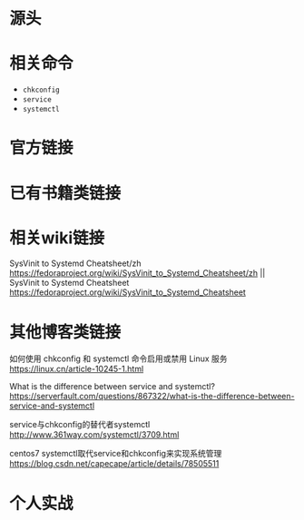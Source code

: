
# 源头

# 相关命令

- `chkconfig`
- `service`
- `systemctl`

# 官方链接

# 已有书籍类链接

# 相关wiki链接

SysVinit to Systemd Cheatsheet/zh https://fedoraproject.org/wiki/SysVinit_to_Systemd_Cheatsheet/zh || SysVinit to Systemd Cheatsheet https://fedoraproject.org/wiki/SysVinit_to_Systemd_Cheatsheet

# 其他博客类链接

如何使用 chkconfig 和 systemctl 命令启用或禁用 Linux 服务 https://linux.cn/article-10245-1.html

What is the difference between service and systemctl? https://serverfault.com/questions/867322/what-is-the-difference-between-service-and-systemctl

service与chkconfig的替代者systemctl http://www.361way.com/systemctl/3709.html

centos7 systemctl取代service和chkconfig来实现系统管理 https://blog.csdn.net/capecape/article/details/78505511

# 个人实战
